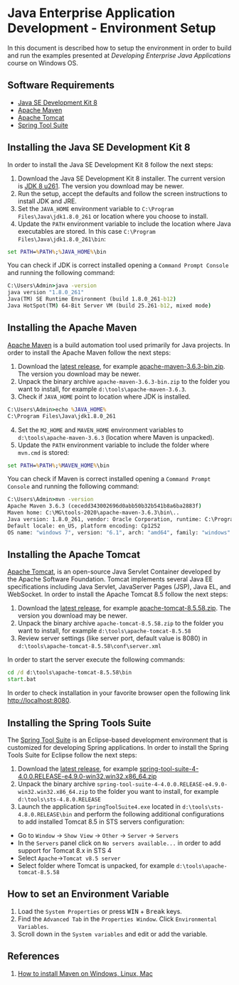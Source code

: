 Java Enterprise Application Development - Environment Setup
===========================================================

In this document is described how to setup the environment in order to build and run the examples presented at _Developing Enterprise Java Applications_ course on Windows OS.

Software Requirements
---------------------

* [Java SE Development Kit 8](https://www.oracle.com/ro/java/technologies/javase/javase-jdk8-downloads.html) 
* [Apache Maven](https://maven.apache.org) 
* [Apache Tomcat](https://tomcat.apache.org)
* [Spring Tool Suite](https://spring.io/tools)


Installing the Java SE Development Kit 8
-----------------------------------------
In order to install the Java SE Development Kit 8 follow the next steps:

1. Download the Java SE Development Kit 8 installer. The current version is [JDK 8 u261](https://www.oracle.com/ro/java/technologies/javase/javase-jdk8-downloads.html). The version you download may be newer.
2. Run the setup, accept the defaults and follow the screen instructions to install JDK and JRE.
3. Set the `JAVA_HOME` environment variable to `C:\Program Files\Java\jdk1.8.0_261` or location where you choose to install.
4. Update the `PATH` environment variable to include the location where Java executables are stored. In this case `C:\Program Files\Java\jdk1.8.0_261\bin`:

```bat
set PATH=%PATH%;%JAVA_HOME%\bin
```

You can check if JDK is correct installed opening a `Command Prompt Console` and running the following command: 
``` bat
C:\Users\Admin>java -version
java version "1.8.0_261"
Java(TM) SE Runtime Environment (build 1.8.0_261-b12)
Java HotSpot(TM) 64-Bit Server VM (build 25.261-b12, mixed mode)
```

Installing the Apache Maven 
---------------------------
[Apache Maven](https://maven.apache.org/) is a build automation tool used primarily for Java projects.
In order to install the Apache Maven follow the next steps:

1. Download the [latest release](https://maven.apache.org/download.cgi),  for example  [apache-maven-3.6.3-bin.zip](https://mirrors.hostingromania.ro/apache.org/maven/maven-3/3.6.3/binaries/apache-maven-3.6.3-bin.zip). The version you download may be newer. 
2. Unpack the binary archive `apache-maven-3.6.3-bin.zip` to the folder you want to install, for example `d:\tools\apache-maven-3.6.3`.
3. Check if `JAVA_HOME` point to location where JDK is installed.

``` bat
C:\Users\Admin>echo %JAVA_HOME%
C:\Program Files\Java\jdk1.8.0_261
```
4. Set the `M2_HOME` and `MAVEN_HOME` environment variables to `d:\tools\apache-maven-3.6.3` (location where Maven is unpacked).
5. Update the `PATH` environment variable to include the folder where `mvn.cmd` is stored:
```bat
set PATH=%PATH%;%MAVEN_HOME%\bin
```
You can check if Maven is correct installed opening a `Command Prompt Console` and running the following command: 
``` bat
C:\Users\Admin>mvn -version
Apache Maven 3.6.3 (cecedd343002696d0abb50b32b541b8a6ba2883f)
Maven home: C:\MG\tools-2020\apache-maven-3.6.3\bin\..
Java version: 1.8.0_261, vendor: Oracle Corporation, runtime: C:\Program Files\Java\jdk1.8.0_261\jre
Default locale: en_US, platform encoding: Cp1252
OS name: "windows 7", version: "6.1", arch: "amd64", family: "windows"
```

Installing the Apache Tomcat
----------------------------
[Apache Tomcat](http://tomcat.apache.org/), is an open-source Java Servlet Container developed by the Apache Software Foundation. Tomcat implements several Java EE specifications including Java Servlet, JavaServer Pages (JSP), Java EL, and WebSocket.
In order to install the Apache Tomcat 8.5 follow the next steps:

1. Download the [latest release](https://tomcat.apache.org/download-80.cgi), for example [apache-tomcat-8.5.58.zip](https://mirror.efect.ro/apache/tomcat/tomcat-8/v8.5.58/bin/apache-tomcat-8.5.58.zip). The version you download may be newer.
2. Unpack the binary archive `apache-tomcat-8.5.58.zip` to the folder you want to install, for example `d:\tools\apache-tomcat-8.5.58`
3. Review server settings (like server port, default value is 8080) in `d:\tools\apache-tomcat-8.5.58\conf\server.xml`
 
In order to start the server execute the following commands:
``` bat
cd /d d:\tools\apache-tomcat-8.5.58\bin
start.bat
```
In order to check installation in your favorite browser open the following link [http://localhost:8080](http://localhost:8080).

Installing the Spring Tools Suite
---------------------------------
The [Spring Tool Suite](https://spring.io/tools) is an Eclipse-based development environment that is customized for developing Spring applications.
In order to install the Spring Tools Suite for Eclipse follow the next steps:

1. Download the [latest release](https://spring.io/tools), for example [spring-tool-suite-4-4.0.0.RELEASE-e4.9.0-win32.win32.x86_64.zip]( http://download.springsource.com/release/STS4/4.0.0.RELEASE/dist/e4.9/spring-tool-suite-4-4.0.0.RELEASE-e4.9.0-win32.win32.x86_64.zip)
2. Unpack the binary archive `spring-tool-suite-4-4.0.0.RELEASE-e4.9.0-win32.win32.x86_64.zip` to the folder you want to install, for example `d:\tools\sts-4.8.0.RELEASE`
3. Launch the application `SpringToolSuite4.exe` located in `d:\tools\sts-4.8.0.RELEASE\bin` and perform the following additional configurations to add installed Tomcat 8.5 in STS servers configuration:
* Go to `Window` -> `Show View` -> `Other` -> `Server` -> `Servers`  
* In the `Servers` panel click on `No servers available...` in order to add support for Tomcat 8.x in STS 4
* Select `Apache`->`Tomcat v8.5 server`
* Select folder where Tomcat is unpacked, for example `d:\tools\apache-tomcat-8.5.58`   

How to set an Environment Variable
----------------------------------
1. Load the `System Properties` or press <kbd>WIN</kbd> + <kbd>Break</kbd> keys. 
2. Find the `Advanced Tab` in the `Properties Window`. Click `Environmental Variables`.
3. Scroll down in the `System variables` and edit or add the variable.
   
References
---------------
1. [How to install Maven on Windows, Linux, Mac](https://www.baeldung.com/install-maven-on-windows-linux-mac)

